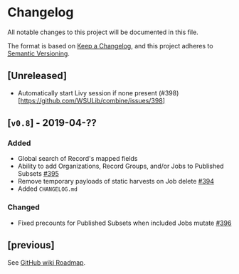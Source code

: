 # Changelog
All notable changes to this project will be documented in this file.

The format is based on [Keep a Changelog](https://keepachangelog.com/en/1.0.0/),
and this project adheres to [Semantic Versioning](https://semver.org/spec/v2.0.0.html).

## [Unreleased]

  - Automatically start Livy session if none present (#398)[https://github.com/WSULib/combine/issues/398]


## [`v0.8`] - 2019-04-??
### Added
  - Global search of Record's mapped fields
  - Ability to add Organizations, Record Groups, and/or Jobs to Published Subsets [#395](https://github.com/WSULib/combine/issues/395)
  - Remove temporary payloads of static harvests on Job delete [#394](https://github.com/WSULib/combine/issues/394)
  - Added `CHANGELOG.md`

### Changed
  - Fixed precounts for Published Subsets when included Jobs mutate [#396](https://github.com/WSULib/combine/issues/396)


## [previous]
See [GitHub wiki Roadmap](https://github.com/WSULib/combine/wiki/Roadmap).